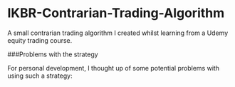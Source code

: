 # IKBR-Contrarian-Trading-Algorithm
A small contrarian trading algorithm I created whilst learning from a Udemy equity trading course.


###Problems with the strategy

For personal development, I thought up of some potential problems with using such a strategy:



